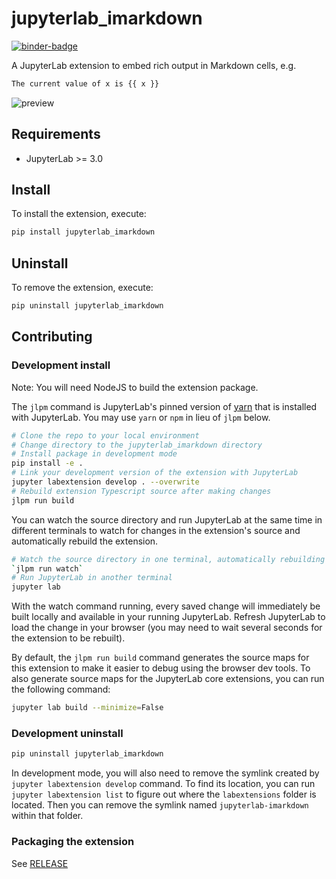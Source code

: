 # jupyterlab_imarkdown

[![binder-badge][]][binder]

[binder-badge]: https://mybinder.org/badge_logo.svg
[binder]: https://mybinder.org/v2/gh/agoose77/jupyterlab-imarkdown.git/master?urlpath=lab


A JupyterLab extension to embed rich output in Markdown cells, e.g.
```markdown
The current value of x is {{ x }}
```

![preview](https://user-images.githubusercontent.com/1248413/133160417-95dfd03f-c0d5-43a3-8e1c-f3ae75949a8b.gif)


## Requirements

- JupyterLab >= 3.0

## Install

To install the extension, execute:

```bash
pip install jupyterlab_imarkdown
```

## Uninstall

To remove the extension, execute:

```bash
pip uninstall jupyterlab_imarkdown
```

## Contributing

### Development install

Note: You will need NodeJS to build the extension package.

The `jlpm` command is JupyterLab's pinned version of
[yarn](https://yarnpkg.com/) that is installed with JupyterLab. You may use
`yarn` or `npm` in lieu of `jlpm` below.

```bash
# Clone the repo to your local environment
# Change directory to the jupyterlab_imarkdown directory
# Install package in development mode
pip install -e .
# Link your development version of the extension with JupyterLab
jupyter labextension develop . --overwrite
# Rebuild extension Typescript source after making changes
jlpm run build
```

You can watch the source directory and run JupyterLab at the same time in different terminals to watch for changes in the extension's source and automatically rebuild the extension.

```bash
# Watch the source directory in one terminal, automatically rebuilding when needed
`jlpm run watch`
# Run JupyterLab in another terminal
jupyter lab
```

With the watch command running, every saved change will immediately be built locally and available in your running JupyterLab. Refresh JupyterLab to load the change in your browser (you may need to wait several seconds for the extension to be rebuilt).

By default, the `jlpm run build` command generates the source maps for this extension to make it easier to debug using the browser dev tools. To also generate source maps for the JupyterLab core extensions, you can run the following command:

```bash
jupyter lab build --minimize=False
```

### Development uninstall

```bash
pip uninstall jupyterlab_imarkdown
```

In development mode, you will also need to remove the symlink created by `jupyter labextension develop`
command. To find its location, you can run `jupyter labextension list` to figure out where the `labextensions`
folder is located. Then you can remove the symlink named `jupyterlab-imarkdown` within that folder.

### Packaging the extension

See [RELEASE](RELEASE.md)
